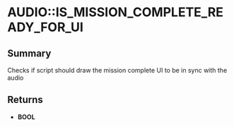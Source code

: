 # AUDIO::IS_MISSION_COMPLETE_READY_FOR_UI

## Summary
Checks if script should draw the mission complete UI to be in sync with the audio

## Returns
* **BOOL**